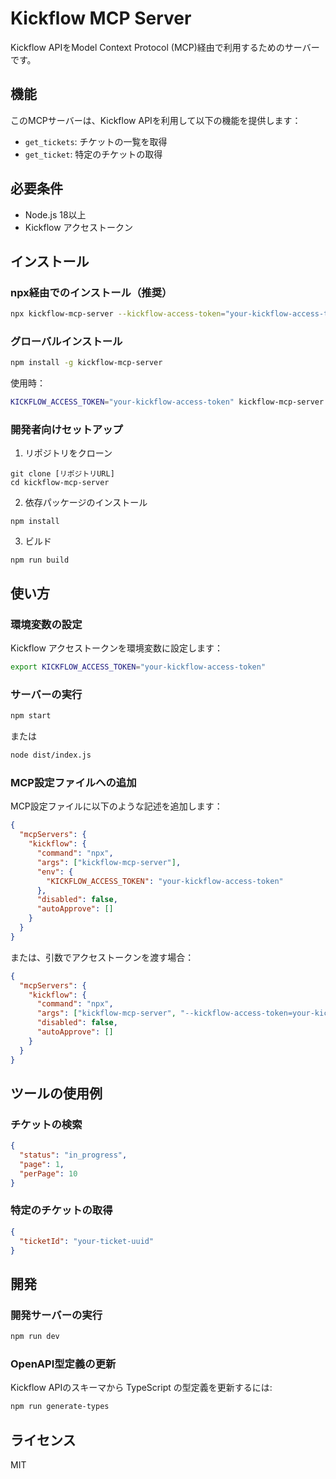 # Kickflow MCP Server

Kickflow APIをModel Context Protocol (MCP)経由で利用するためのサーバーです。

## 機能

このMCPサーバーは、Kickflow APIを利用して以下の機能を提供します：

- `get_tickets`: チケットの一覧を取得
- `get_ticket`: 特定のチケットの取得

## 必要条件

- Node.js 18以上
- Kickflow アクセストークン

## インストール

### npx経由でのインストール（推奨）

```bash
npx kickflow-mcp-server --kickflow-access-token="your-kickflow-access-token"
```

### グローバルインストール

```bash
npm install -g kickflow-mcp-server
```

使用時：

```bash
KICKFLOW_ACCESS_TOKEN="your-kickflow-access-token" kickflow-mcp-server
```

### 開発者向けセットアップ

1. リポジトリをクローン
```
git clone [リポジトリURL]
cd kickflow-mcp-server
```

2. 依存パッケージのインストール
```
npm install
```

3. ビルド
```
npm run build
```

## 使い方

### 環境変数の設定

Kickflow アクセストークンを環境変数に設定します：

```bash
export KICKFLOW_ACCESS_TOKEN="your-kickflow-access-token"
```

### サーバーの実行

```bash
npm start
```

または

```bash
node dist/index.js
```

### MCP設定ファイルへの追加

MCP設定ファイルに以下のような記述を追加します：

```json
{
  "mcpServers": {
    "kickflow": {
      "command": "npx",
      "args": ["kickflow-mcp-server"],
      "env": {
        "KICKFLOW_ACCESS_TOKEN": "your-kickflow-access-token"
      },
      "disabled": false,
      "autoApprove": []
    }
  }
}
```

または、引数でアクセストークンを渡す場合：

```json
{
  "mcpServers": {
    "kickflow": {
      "command": "npx",
      "args": ["kickflow-mcp-server", "--kickflow-access-token=your-kickflow-access-token"],
      "disabled": false,
      "autoApprove": []
    }
  }
}
```

## ツールの使用例

### チケットの検索

```json
{
  "status": "in_progress",
  "page": 1,
  "perPage": 10
}
```

### 特定のチケットの取得

```json
{
  "ticketId": "your-ticket-uuid"
}
```

## 開発

### 開発サーバーの実行

```bash
npm run dev
```

### OpenAPI型定義の更新

Kickflow APIのスキーマから TypeScript の型定義を更新するには:

```bash
npm run generate-types
```

## ライセンス

MIT
